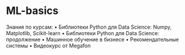 # ML-basics

Знания по курсам:
•	Библиотеки Python для Data Science: Numpy, Matplotlib, Scikit-learn
•	Библиотеки Python для Data Science: продолжение
•	Машинное обучение в бизнесе
•	Рекомендательные системы
•	Видеокурс от Megafon

